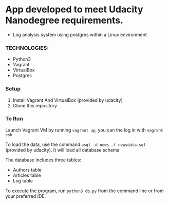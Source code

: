 # App developed to meet Udacity Nanodegree requirements.

- Log analysis system using postgres within a Linux environment

### TECHNOLOGIES:
- Python3
- Vagrant
- VirtualBox
- Postgres

### Setup
1. Install Vagrant And VirtualBox (provided by udacity)
2. Clone this repository

### To Run

Launch Vagrant VM by running `vagrant up`, you can the log in with `vagrant ssh`

To load the data, use the command `psql -d news -f newsdata.sql` (provided by udacity). It will load all database schema

The database includes three tables:
- Authors table
- Articles table
- Log table

To execute the program, run `python3 db.py` from the command line or from your preferred IDE.